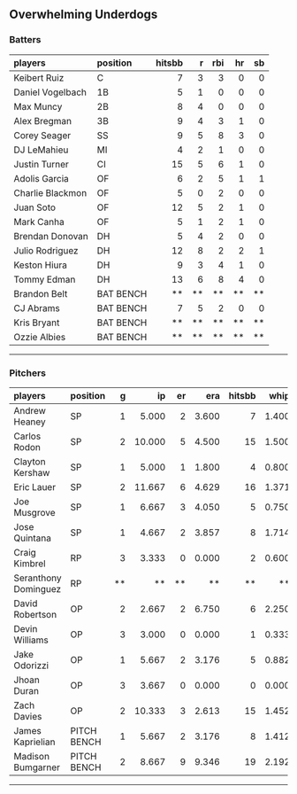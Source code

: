 ## Overwhelming Underdogs

### Batters

 
|players          |position  | hitsbb|  r| rbi| hr| sb| 
|:----------------|:---------|------:|--:|---:|--:|--:| 
|Keibert Ruiz     |C         |      7|  3|   3|  0|  0| 
|Daniel Vogelbach |1B        |      5|  1|   0|  0|  0| 
|Max Muncy        |2B        |      8|  4|   0|  0|  0| 
|Alex Bregman     |3B        |      9|  4|   3|  1|  0| 
|Corey Seager     |SS        |      9|  5|   8|  3|  0| 
|DJ LeMahieu      |MI        |      4|  2|   1|  0|  0| 
|Justin Turner    |CI        |     15|  5|   6|  1|  0| 
|Adolis Garcia    |OF        |      6|  2|   5|  1|  1| 
|Charlie Blackmon |OF        |      5|  0|   2|  0|  0| 
|Juan Soto        |OF        |     12|  5|   2|  1|  0| 
|Mark Canha       |OF        |      5|  1|   2|  1|  0| 
|Brendan Donovan  |DH        |      5|  4|   2|  0|  0| 
|Julio Rodriguez  |DH        |     12|  8|   2|  2|  1| 
|Keston Hiura     |DH        |      9|  3|   4|  1|  0| 
|Tommy Edman      |DH        |     13|  6|   8|  4|  0| 
|Brandon Belt     |BAT BENCH |     **| **|  **| **| **| 
|CJ Abrams        |BAT BENCH |      7|  5|   2|  0|  0| 
|Kris Bryant      |BAT BENCH |     **| **|  **| **| **| 
|Ozzie Albies     |BAT BENCH |     **| **|  **| **| **| 

* * *

### Pitchers

 
|players              |position    |  g|     ip| er|   era| hitsbb|  whip| so|  w| sv| 
|:--------------------|:-----------|--:|------:|--:|-----:|------:|-----:|--:|--:|--:| 
|Andrew Heaney        |SP          |  1|  5.000|  2| 3.600|      7| 1.400|  8|  0|  0| 
|Carlos Rodon         |SP          |  2| 10.000|  5| 4.500|     15| 1.500| 12|  0|  0| 
|Clayton Kershaw      |SP          |  1|  5.000|  1| 1.800|      4| 0.800|  6|  0|  0| 
|Eric Lauer           |SP          |  2| 11.667|  6| 4.629|     16| 1.371|  9|  1|  0| 
|Joe Musgrove         |SP          |  1|  6.667|  3| 4.050|      5| 0.750| 11|  1|  0| 
|Jose Quintana        |SP          |  1|  4.667|  2| 3.857|      8| 1.714|  1|  0|  0| 
|Craig Kimbrel        |RP          |  3|  3.333|  0| 0.000|      2| 0.600|  4|  1|  0| 
|Seranthony Dominguez |RP          | **|     **| **|    **|     **|    **| **| **| **| 
|David Robertson      |OP          |  2|  2.667|  2| 6.750|      6| 2.250|  4|  0|  0| 
|Devin Williams       |OP          |  3|  3.000|  0| 0.000|      1| 0.333|  4|  2|  1| 
|Jake Odorizzi        |OP          |  1|  5.667|  2| 3.176|      5| 0.882|  4|  0|  0| 
|Jhoan Duran          |OP          |  3|  3.667|  0| 0.000|      0| 0.000|  5|  0|  0| 
|Zach Davies          |OP          |  2| 10.333|  3| 2.613|     15| 1.452| 10|  0|  0| 
|James Kaprielian     |PITCH BENCH |  1|  5.667|  2| 3.176|      8| 1.412|  3|  0|  0| 
|Madison Bumgarner    |PITCH BENCH |  2|  8.667|  9| 9.346|     19| 2.192|  6|  0|  0| 


* * *


